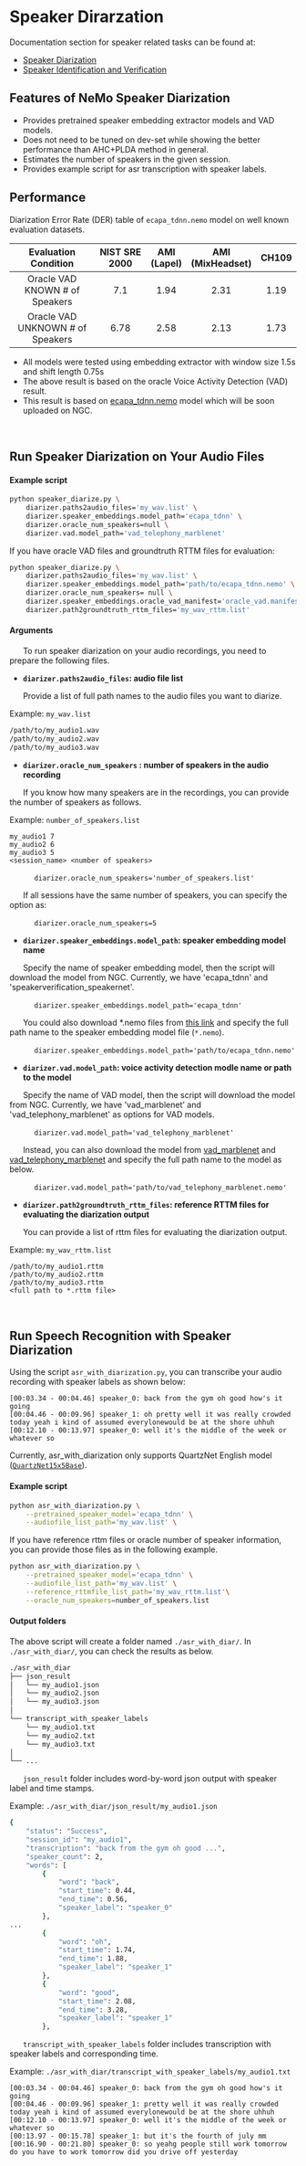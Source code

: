 # Speaker Dirarzation

Documentation section for speaker related tasks can be found at:
 - [Speaker Diarization](https://docs.nvidia.com/deeplearning/nemo/user-guide/docs/en/main/asr/speaker_diarization/intro.html)
 - [Speaker Identification and Verification](https://docs.nvidia.com/deeplearning/nemo/user-guide/docs/en/main/asr/speaker_recognition/intro.html)


## Features of NeMo Speaker Diarization
- Provides pretrained speaker embedding extractor models and VAD models.
- Does not need to be tuned on dev-set while showing the better performance than AHC+PLDA method in general.
- Estimates the number of speakers in the given session.
- Provides example script for asr transcription with speaker labels. 


## Performance
Diarization Error Rate (DER) table of `ecapa_tdnn.nemo` model on well known evaluation datasets. 

|         Evaluation<br>Condition     | NIST SRE 2000 | AMI<br>(Lapel) | AMI<br>(MixHeadset) | CH109 |
|:-----------------------------------:|:-------------:|:--------------:|:-------------------:|:-----:|
|  Oracle VAD <br>KNOWN # of Speakers  |      7.1     |      1.94      |         2.31        |  1.19 |
| Oracle VAD<br> UNKNOWN # of Speakers |     6.78     |      2.58      |         2.13        |  1.73 |

* All models were tested using embedding extractor with window size 1.5s and shift length 0.75s
* The above result is based on the oracle Voice Activity Detection (VAD) result.
* This result is based on [ecapa_tdnn.nemo](https://ngc.nvidia.com/catalog/models/nvidia:nemo:ecapa_tdnn) model which will be soon uploaded on NGC.

<br/>

## Run Speaker Diarization on Your Audio Files

#### Example script
```bash
python speaker_diarize.py \
    diarizer.paths2audio_files='my_wav.list' \
    diarizer.speaker_embeddings.model_path='ecapa_tdnn' \
    diarizer.oracle_num_speakers=null \
    diarizer.vad.model_path='vad_telephony_marblenet' 
```

If you have oracle VAD files and groundtruth RTTM files for evaluation:

```bash
python speaker_diarize.py \
    diarizer.paths2audio_files='my_wav.list' \
    diarizer.speaker_embeddings.model_path='path/to/ecapa_tdnn.nemo' \
    diarizer.oracle_num_speakers= null \
    diarizer.speaker_embeddings.oracle_vad_manifest='oracle_vad.manifest' \
    diarizer.path2groundtruth_rttm_files='my_wav_rttm.list' 
```

#### Arguments
&nbsp;&nbsp;&nbsp;&nbsp;&nbsp; To run speaker diarization on your audio recordings, you need to prepare the following files.

- **`diarizer.paths2audio_files`: audio file list**

&nbsp;&nbsp;&nbsp;&nbsp;&nbsp; Provide a list of full path names to the audio files you want to diarize.

Example: `my_wav.list`

```bash
/path/to/my_audio1.wav
/path/to/my_audio2.wav
/path/to/my_audio3.wav
```

- **`diarizer.oracle_num_speakers` : number of speakers in the audio recording**

&nbsp;&nbsp;&nbsp;&nbsp;&nbsp; If you know how many speakers are in the recordings, you can provide the number of speakers as follows.

Example: `number_of_speakers.list`
```
my_audio1 7
my_audio2 6
my_audio3 5
<session_name> <number of speakers>
```
&nbsp;&nbsp;&nbsp;&nbsp;&nbsp;&nbsp;&nbsp;&nbsp;&nbsp;&nbsp; `diarizer.oracle_num_speakers='number_of_speakers.list'` 

&nbsp;&nbsp;&nbsp;&nbsp;&nbsp; If all sessions have the same number of speakers, you can specify the option as: 

&nbsp;&nbsp;&nbsp;&nbsp;&nbsp;&nbsp;&nbsp;&nbsp;&nbsp;&nbsp; `diarizer.oracle_num_speakers=5`

- **`diarizer.speaker_embeddings.model_path`: speaker embedding model name**

&nbsp;&nbsp;&nbsp;&nbsp;&nbsp;  Specify the name of speaker embedding model, then the script will download the model from NGC. Currently, we have 'ecapa_tdnn' and 'speakerverification_speakernet'.

&nbsp;&nbsp;&nbsp;&nbsp;&nbsp;&nbsp;&nbsp;&nbsp;&nbsp;&nbsp; `diarizer.speaker_embeddings.model_path='ecapa_tdnn'`

&nbsp;&nbsp;&nbsp;&nbsp;&nbsp; You could also download *.nemo files from [this link](https://ngc.nvidia.com/catalog/models?orderBy=scoreDESC&pageNumber=0&query=SpeakerNet&quickFilter=&filters=) and specify the full path name to the speaker embedding model file (`*.nemo`).

 &nbsp;&nbsp;&nbsp;&nbsp;&nbsp;&nbsp;&nbsp;&nbsp;&nbsp;&nbsp; `diarizer.speaker_embeddings.model_path='path/to/ecapa_tdnn.nemo'` 
 
- **`diarizer.vad.model_path`: voice activity detection modle name or path to the model**

&nbsp;&nbsp;&nbsp;&nbsp;&nbsp;  Specify the name of VAD model, then the script will download the model from NGC. Currently, we have 'vad_marblenet' and  'vad_telephony_marblenet' as options for VAD models.

&nbsp;&nbsp;&nbsp;&nbsp;&nbsp;&nbsp;&nbsp;&nbsp;&nbsp;&nbsp; `diarizer.vad.model_path='vad_telephony_marblenet'`


&nbsp;&nbsp;&nbsp;&nbsp;&nbsp;  Instead, you can also download the model from [vad_marblenet](https://ngc.nvidia.com/catalog/models/nvidia:nemo:vad_marblenet) and [vad_telephony_marblenet](https://ngc.nvidia.com/catalog/models/nvidia:nemo:vad_telephony_marblenet) and specify the full path name to the model as below.

&nbsp;&nbsp;&nbsp;&nbsp;&nbsp;&nbsp;&nbsp;&nbsp;&nbsp;&nbsp; `diarizer.vad.model_path='path/to/vad_telephony_marblenet.nemo'`


- **`diarizer.path2groundtruth_rttm_files`: reference RTTM files for evaluating the diarization output**

&nbsp;&nbsp;&nbsp;&nbsp;&nbsp; You can provide a list of rttm files for evaluating the diarization output.

Example: `my_wav_rttm.list`
```
/path/to/my_audio1.rttm
/path/to/my_audio2.rttm
/path/to/my_audio3.rttm
<full path to *.rttm file>
```

<br/>

## Run Speech Recognition with Speaker Diarization

Using the script `asr_with_diarization.py`, you can transcribe your audio recording with speaker labels as shown below:

```
[00:03.34 - 00:04.46] speaker_0: back from the gym oh good how's it going 
[00:04.46 - 00:09.96] speaker_1: oh pretty well it was really crowded today yeah i kind of assumed everylonewould be at the shore uhhuh
[00:12.10 - 00:13.97] speaker_0: well it's the middle of the week or whatever so
```

Currently, asr_with_diarization only supports QuartzNet English model ([`QuartzNet15x5Base`](https://docs.nvidia.com/deeplearning/nemo/user-guide/docs/en/main/asr/models.html#id110)). 

#### Example script

```bash
python asr_with_diarization.py \
    --pretrained_speaker_model='ecapa_tdnn' \
    --audiofile_list_path='my_wav.list' \
```
If you have reference rttm files or oracle number of speaker information, you can provide those files as in the following example.

```bash
python asr_with_diarization.py \
    --pretrained_speaker_model='ecapa_tdnn' \
    --audiofile_list_path='my_wav.list' \
    --reference_rttmfile_list_path='my_wav_rttm.list'\
    --oracle_num_speakers=number_of_speakers.list
```

#### Output folders

The above script will create a folder named `./asr_with_diar/`.
In `./asr_with_diar/`, you can check the results as below.

```bash
./asr_with_diar
├── json_result
│   └── my_audio1.json
│   └── my_audio2.json
│   └── my_audio3.json
│
└── transcript_with_speaker_labels
    └── my_audio1.txt
    └── my_audio2.txt
    └── my_audio3.txt
│
└── ...
```


&nbsp;&nbsp;&nbsp;&nbsp;&nbsp;  `json_result` folder includes word-by-word json output with speaker label and time stamps.

Example: `./asr_with_diar/json_result/my_audio1.json`
```bash
{
    "status": "Success",
    "session_id": "my_audio1",
    "transcription": "back from the gym oh good ...",
    "speaker_count": 2,
    "words": [
        {
            "word": "back",
            "start_time": 0.44,
            "end_time": 0.56,
            "speaker_label": "speaker_0"
        },
...
        {
            "word": "oh",
            "start_time": 1.74,
            "end_time": 1.88,
            "speaker_label": "speaker_1"
        },
        {
            "word": "good",
            "start_time": 2.08,
            "end_time": 3.28,
            "speaker_label": "speaker_1"
        },
```

&nbsp;&nbsp;&nbsp;&nbsp;&nbsp; `transcript_with_speaker_labels` folder includes transcription with speaker labels and corresponding time.

Example: `./asr_with_diar/transcript_with_speaker_labels/my_audio1.txt`
```
[00:03.34 - 00:04.46] speaker_0: back from the gym oh good how's it going
[00:04.46 - 00:09.96] speaker_1: pretty well it was really crowded today yeah i kind of assumed everylonewould be at the shore uhhuh
[00:12.10 - 00:13.97] speaker_0: well it's the middle of the week or whatever so
[00:13.97 - 00:15.78] speaker_1: but it's the fourth of july mm
[00:16.90 - 00:21.80] speaker_0: so yeahg people still work tomorrow do you have to work tomorrow did you drive off yesterday
```

